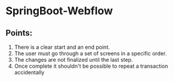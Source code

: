 # SpringBoot-Webflow

## Points:
1. There is a clear start and an end point.
2. The user must go through a set of screens in a specific order.
3. The changes are not finalized until the last step.
4. Once complete it shouldn't be possible to repeat a transaction accidentally

